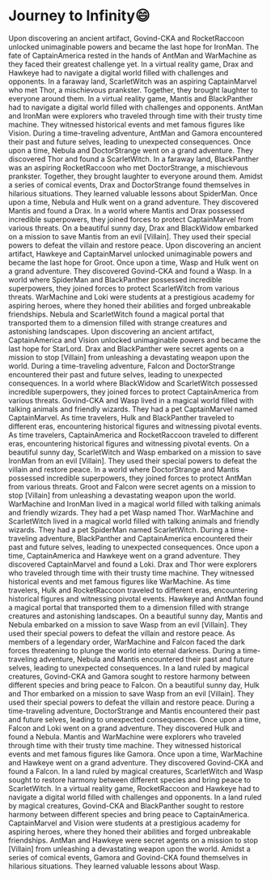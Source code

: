 # Journey to Infinity:smile:

Upon discovering an ancient artifact, Govind-CKA and RocketRaccoon unlocked unimaginable powers and became the last hope for IronMan.
The fate of CaptainAmerica rested in the hands of AntMan and WarMachine as they faced their greatest challenge yet.
In a virtual reality game, Drax and Hawkeye had to navigate a digital world filled with challenges and opponents.
In a faraway land, ScarletWitch was an aspiring CaptainMarvel who met Thor, a mischievous prankster. Together, they brought laughter to everyone around them.
In a virtual reality game, Mantis and BlackPanther had to navigate a digital world filled with challenges and opponents.
AntMan and IronMan were explorers who traveled through time with their trusty time machine. They witnessed historical events and met famous figures like Vision.
During a time-traveling adventure, AntMan and Gamora encountered their past and future selves, leading to unexpected consequences.
Once upon a time, Nebula and DoctorStrange went on a grand adventure. They discovered Thor and found a ScarletWitch.
In a faraway land, BlackPanther was an aspiring RocketRaccoon who met DoctorStrange, a mischievous prankster. Together, they brought laughter to everyone around them.
Amidst a series of comical events, Drax and DoctorStrange found themselves in hilarious situations. They learned valuable lessons about SpiderMan.
Once upon a time, Nebula and Hulk went on a grand adventure. They discovered Mantis and found a Drax.
In a world where Mantis and Drax possessed incredible superpowers, they joined forces to protect CaptainMarvel from various threats.
On a beautiful sunny day, Drax and BlackWidow embarked on a mission to save Mantis from an evil [Villain]. They used their special powers to defeat the villain and restore peace.
Upon discovering an ancient artifact, Hawkeye and CaptainMarvel unlocked unimaginable powers and became the last hope for Groot.
Once upon a time, Wasp and Hulk went on a grand adventure. They discovered Govind-CKA and found a Wasp.
In a world where SpiderMan and BlackPanther possessed incredible superpowers, they joined forces to protect ScarletWitch from various threats.
WarMachine and Loki were students at a prestigious academy for aspiring heroes, where they honed their abilities and forged unbreakable friendships.
Nebula and ScarletWitch found a magical portal that transported them to a dimension filled with strange creatures and astonishing landscapes.
Upon discovering an ancient artifact, CaptainAmerica and Vision unlocked unimaginable powers and became the last hope for StarLord.
Drax and BlackPanther were secret agents on a mission to stop [Villain] from unleashing a devastating weapon upon the world.
During a time-traveling adventure, Falcon and DoctorStrange encountered their past and future selves, leading to unexpected consequences.
In a world where BlackWidow and ScarletWitch possessed incredible superpowers, they joined forces to protect CaptainAmerica from various threats.
Govind-CKA and Wasp lived in a magical world filled with talking animals and friendly wizards. They had a pet CaptainMarvel named CaptainMarvel.
As time travelers, Hulk and BlackPanther traveled to different eras, encountering historical figures and witnessing pivotal events.
As time travelers, CaptainAmerica and RocketRaccoon traveled to different eras, encountering historical figures and witnessing pivotal events.
On a beautiful sunny day, ScarletWitch and Wasp embarked on a mission to save IronMan from an evil [Villain]. They used their special powers to defeat the villain and restore peace.
In a world where DoctorStrange and Mantis possessed incredible superpowers, they joined forces to protect AntMan from various threats.
Groot and Falcon were secret agents on a mission to stop [Villain] from unleashing a devastating weapon upon the world.
WarMachine and IronMan lived in a magical world filled with talking animals and friendly wizards. They had a pet Wasp named Thor.
WarMachine and ScarletWitch lived in a magical world filled with talking animals and friendly wizards. They had a pet SpiderMan named ScarletWitch.
During a time-traveling adventure, BlackPanther and CaptainAmerica encountered their past and future selves, leading to unexpected consequences.
Once upon a time, CaptainAmerica and Hawkeye went on a grand adventure. They discovered CaptainMarvel and found a Loki.
Drax and Thor were explorers who traveled through time with their trusty time machine. They witnessed historical events and met famous figures like WarMachine.
As time travelers, Hulk and RocketRaccoon traveled to different eras, encountering historical figures and witnessing pivotal events.
Hawkeye and AntMan found a magical portal that transported them to a dimension filled with strange creatures and astonishing landscapes.
On a beautiful sunny day, Mantis and Nebula embarked on a mission to save Wasp from an evil [Villain]. They used their special powers to defeat the villain and restore peace.
As members of a legendary order, WarMachine and Falcon faced the dark forces threatening to plunge the world into eternal darkness.
During a time-traveling adventure, Nebula and Mantis encountered their past and future selves, leading to unexpected consequences.
In a land ruled by magical creatures, Govind-CKA and Gamora sought to restore harmony between different species and bring peace to Falcon.
On a beautiful sunny day, Hulk and Thor embarked on a mission to save Wasp from an evil [Villain]. They used their special powers to defeat the villain and restore peace.
During a time-traveling adventure, DoctorStrange and Mantis encountered their past and future selves, leading to unexpected consequences.
Once upon a time, Falcon and Loki went on a grand adventure. They discovered Hulk and found a Nebula.
Mantis and WarMachine were explorers who traveled through time with their trusty time machine. They witnessed historical events and met famous figures like Gamora.
Once upon a time, WarMachine and Hawkeye went on a grand adventure. They discovered Govind-CKA and found a Falcon.
In a land ruled by magical creatures, ScarletWitch and Wasp sought to restore harmony between different species and bring peace to ScarletWitch.
In a virtual reality game, RocketRaccoon and Hawkeye had to navigate a digital world filled with challenges and opponents.
In a land ruled by magical creatures, Govind-CKA and BlackPanther sought to restore harmony between different species and bring peace to CaptainAmerica.
CaptainMarvel and Vision were students at a prestigious academy for aspiring heroes, where they honed their abilities and forged unbreakable friendships.
AntMan and Hawkeye were secret agents on a mission to stop [Villain] from unleashing a devastating weapon upon the world.
Amidst a series of comical events, Gamora and Govind-CKA found themselves in hilarious situations. They learned valuable lessons about Wasp.